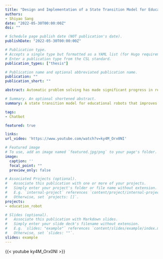 ```yaml
---
title: "Design and Implementation of a State Transition Model for Educational Robot Tutoring Math Homework"
authors:
- Shiyao Sang
date: "2022-05-30T00:00:00Z"
doi: ""

# Schedule page publish date (NOT publication's date).
publishDate: "2022-05-30T00:00:00Z"

# Publication type.
# Accepts a single type but formatted as a YAML list (for Hugo requirements).
# Enter a publication type from the CSL standard.
publication_types: ["thesis"]

# Publication name and optional abbreviated publication name.
publication: ""
publication_short: ""

abstract: Automatic problem solving has made significant progress in recent years, and its technology can already solve some of the simple math problems. Educational robots can be combined with automated problem-solving engines to tutor children's math homework and avoid the drawbacks associated with problem from Tipaipai model software. Because the math homework tutoring process is characterized by multiple rounds of interaction and multiple roles, the management of state transitions has its own complexity. The state transition management also directly determines the service quality of the system. The thesis first identifies the set of states in math homework tutoring, and designs a state transition model to cover the states. The thesis implements an educational robot tutoring math homework system based on the model, including a dialogue manager that completes multiple rounds of tutoring activity interaction and a multi-channel collaborative control system for the robot. Through experiments on top of the NAO robot, it is verified that the state transition of the model can effectively solve the problem of multiple rounds of interaction regarding homework tutoring and the problem of multiple roles participating in tutoring activities in homework tutoring.

# Summary. An optional shortened abstract.
summary: A state transition model for educational robots that improves multi-round math tutoring interactions and ensures ethical safety for children.

tags:
- Chatbot

featured: true

links:
url_video: 'https://www.youtube.com/watch?v=ky4M_Orx0NI'

# Featured image
# To use, add an image named `featured.jpg/png` to your page's folder. 
image:
  caption: ''
  focal_point: ""
  preview_only: false

# Associated Projects (optional).
#   Associate this publication with one or more of your projects.
#   Simply enter your project's folder or file name without extension.
#   E.g. `internal-project` references `content/project/internal-project/index.md`.
#   Otherwise, set `projects: []`.
projects:
- education_robot

# Slides (optional).
#   Associate this publication with Markdown slides.
#   Simply enter your slide deck's filename without extension.
#   E.g. `slides: "example"` references `content/slides/example/index.md`.
#   Otherwise, set `slides: ""`.
slides: example
---
```


{{< youtube ky4M_Orx0NI >}}
